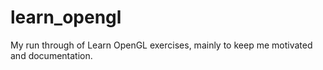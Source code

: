 # learn_opengl
My run through of Learn OpenGL exercises, mainly to keep me motivated and documentation.
